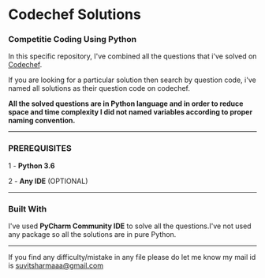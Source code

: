 # Codechef Solutions
<h3>Competitie Coding Using Python</h3>
<p>In this specific repository, I've combined all the questions that i've solved on <a href="https://www.codechef.com/">Codechef<a>.</p>
<p>If you are looking for a particular solution then search by question code, i've named all solutions as their question code on codechef.</p>
<p><b>All the solved questions are in Python language and in order to reduce space and time complexity I did not named variables according to proper naming convention.</p></b>
<hr>
<h3>PREREQUISITES</h3>
<p>1 - <b>Python 3.6</b></p>
<p>2 - <b>Any IDE</b> (OPTIONAL)</p>
<hr>
<h3>Built With</h3>
</p>I've used <b>PyCharm Community IDE</b> to solve all the questions.I've not used any package so all the solutions are in pure Python.<p>
<hr>
</p>
If you find any difficulty/mistake in any file please do let me know my mail id is <a href="">suvitsharmaaa@gmail.com<a>
